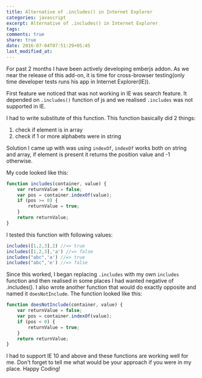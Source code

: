 ```yaml
---
title: Alternative of .includes() in Internet Explorer
categories: javascript
excerpt: Alternative of .includes() in Internet Explorer
tags:
comments: true
share: true
date: 2016-07-04T07:51:29+05:45
last_modified_at:
---
```


For past 2 months I have been actively developing emberjs addon. As we near the release of this add-on, it is time for cross-browser testing(only time developer tests runs his app in Internet Explorer(IE)).

First feature we noticed that was not working in IE was search feature. It depended on `.includes()` function of js and we realised `.includes` was not supported in IE.

I had to write substitute of this function. This function basically did 2 things:

1. check if element is in array
2. check if 1 or more alphabets were in string

Solution I came up with was using `indexOf`, `indexOf` works both on string and array, if element is present it returns the position value and -1 otherwise.

My code looked like this:

```js
function includes(container, value) {
	var returnValue = false;
	var pos = container.indexOf(value);
	if (pos >= 0) {
		returnValue = true;
	}
	return returnValue;
}
```
I tested this function with following values:

```js
includes([1,2,3],2) //=> true
includes([1,2,3],'a') //=> false
includes("abc",'a') //=> true
includes("abc",'e') //=> false
```
Since this worked, I began replacing `.includes` with my own `includes` function and then realised in some places I had wanted negative of .includes(). I also wrote another function that would do exactly opposite and named it `doesNotInclude`. The function looked like this:

```js
function doesNotInclude(container, value) {
	var returnValue = false;
	var pos = container.indexOf(value);
	if (pos < 0) {
		returnValue = true;
	}
	return returnValue;
}
```

I had to support IE 10 and above and these functions are working well for me. Don't forget to tell me what would be your approach if you were in my place. Happy Coding!
